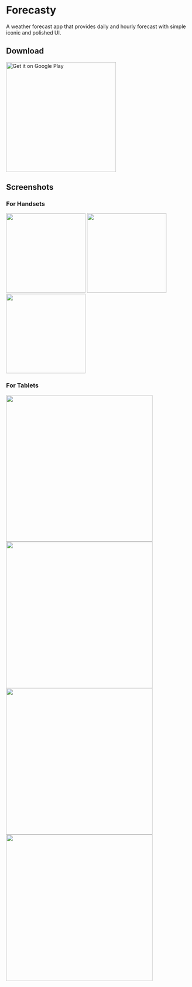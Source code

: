 # Forecasty
A weather forecast app that provides daily and hourly forecast with simple iconic and polished UI. 

## Download

<a href='https://play.google.com/store/apps/details?id=com.narify.v2forecasty&pcampaignid=pcampaignidMKT-Other-global-all-co-prtnr-py-PartBadge-Mar2515-1'><img alt='Get it on Google Play' src='https://play.google.com/intl/en_us/badges/static/images/badges/en_badge_web_generic.png' width=300/></a>

## Screenshots

### For Handsets

<img src="screenshots/1S.png" width=217> <img src="screenshots/2S.png" width=217> <img src="screenshots/3S.png" width=217>

### For Tablets

<img src="screenshots/1L.png" width=400>
<img src="screenshots/2L.png" width=400>
<img src="screenshots/3L.png" width=400>
<img src="screenshots/2Ltablet.png" width=400>

